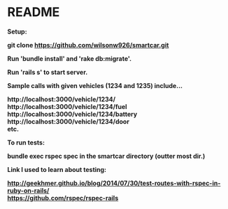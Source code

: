 # README

<b>Setup:<b>

git clone https://github.com/wilsonw926/smartcar.git

Run 'bundle install' and 'rake db:migrate'.

Run 'rails s' to start server. 

Sample calls with given vehicles (1234 and 1235) include...

http://localhost:3000/vehicle/1234/  
http://localhost:3000/vehicle/1234/fuel  
http://localhost:3000/vehicle/1234/battery  
http://localhost:3000/vehicle/1234/door   
etc.

<b>To run tests:<b>

bundle exec rspec spec in the smartcar directory (outter most dir.)

<b>Link I used to learn about testing:<b> 
  
http://geekhmer.github.io/blog/2014/07/30/test-routes-with-rspec-in-ruby-on-rails/   
https://github.com/rspec/rspec-rails
